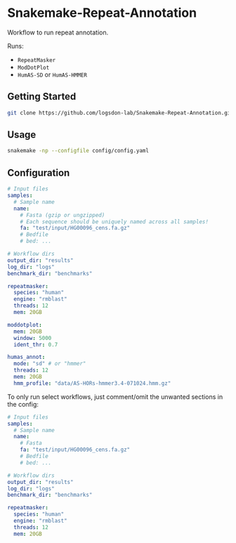 # Snakemake-Repeat-Annotation
Workflow to run repeat annotation.

Runs:
* `RepeatMasker`
* `ModDotPlot`
* `HumAS-SD` or `HumAS-HMMER`

## Getting Started
```bash
git clone https://github.com/logsdon-lab/Snakemake-Repeat-Annotation.git --recursive
```

## Usage
```bash
snakemake -np --configfile config/config.yaml
```

## Configuration
```yaml
# Input files
samples:
  # Sample name
  name:
    # Fasta (gzip or ungzipped)
    # Each sequence should be uniquely named across all samples!
    fa: "test/input/HG00096_cens.fa.gz"
    # Bedfile
    # bed: ...

# Workflow dirs
output_dir: "results"
log_dir: "logs"
benchmark_dir: "benchmarks"

repeatmasker:
  species: "human"
  engine: "rmblast"
  threads: 12
  mem: 20GB

moddotplot:
  mem: 20GB
  window: 5000
  ident_thr: 0.7

humas_annot:
  mode: "sd" # or "hmmer"
  threads: 12
  mem: 20GB
  hmm_profile: "data/AS-HORs-hmmer3.4-071024.hmm.gz"
```

To only run select workflows, just comment/omit the unwanted sections in the config:

```yaml
# Input files
samples:
  # Sample name
  name:
    # Fasta
    fa: "test/input/HG00096_cens.fa.gz"
    # Bedfile
    # bed: ...

# Workflow dirs
output_dir: "results"
log_dir: "logs"
benchmark_dir: "benchmarks"

repeatmasker:
  species: "human"
  engine: "rmblast"
  threads: 12
  mem: 20GB
```
